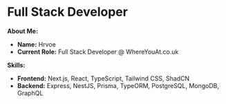 # Full Stack Developer

**About Me:**

* **Name:** Hrvoe
* **Current Role:** Full Stack Developer @ WhereYouAt.co.uk

**Skills:**

* **Frontend:** Next.js, React, TypeScript, Tailwind CSS, ShadCN
* **Backend:** Express, NestJS, Prisma, TypeORM, PostgreSQL, MongoDB, GraphQL

